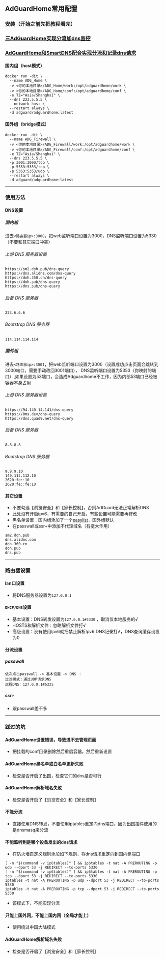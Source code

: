 ## AdGuardHome常用配置
### 安装（开始之前先把教程看完）
### [三AdGuardHome实现分流加dns监控](./plus.md)
### [AdGuardHome和SmartDNS配合实现分流和记录dns请求](./smartdns.md)
#### 国内组（host模式）
```
docker run -dit \
  --name ADG_Home \
  -v <你的本地目录>/ADG_Home/work:/opt/adguardhome/work \
  -v <你的本地目录>/ADG_Home/conf:/opt/adguardhome/conf \
  -e TZ="Asia/Shanghai" \
  --dns 223.5.5.5 \
  --network host \
  --restart always \
  -d adguard/adguardhome:latest
```
#### 国外组（bridge模式）
```
docker run -dit \
  --name ADG_Firewall \
  -v <你的本地目录>/ADG_Firewall/work:/opt/adguardhome/work \
  -v <你的本地目录>/ADG_Firewall/conf:/opt/adguardhome/conf \
  -e TZ="Asia/Shanghai" \
  --dns 223.5.5.5 \
  -p 3001:3000/tcp \
  -p 5353:5353/tcp \
  -p 5353:5353/udp \
  --restart always \
  -d adguard/adguardhome:latest
```
----------
### 使用方法
#### DNS设置
##### 国内组
进去```<路由器ip>:3000```，把web监听端口设置为3000，DNS监听端口设置为5330（不要和其它端口冲突）<br>
###### 上游 DNS 服务器设置
```
https://sm2.doh.pub/dns-query
https://dns.alidns.com/dns-query
https://doh.360.cn/dns-query
https://doh.pub/dns-query
https://dns.pub/dns-query
```
###### 后备 DNS 服务器
```
223.6.6.6
```
###### Bootstrap DNS 服务器
```
114.114.114.114
```
##### 国外组
进去```<路由器ip>:3001```，把web监听端口设置为3000（设置成功点击页面会跳转到3000端口，需要手动改回3001端口），
DNS监听端口设置为5353（你映射的端口）,如果设置为53端口，会造成Adguardhome不工作，因为内部53端口已经被容器本身占用
###### 上游 DNS 服务器设置
```
https://94.140.14.141/dns-query
https://0ms.dev/dns-query
https://dns.quad9.net/dns-query
```
###### 后备 DNS 服务器
```
8.8.8.8
```
###### Bootstrap DNS 服务器
```
9.9.9.10
149.112.112.10
2620:fe::10
2620:fe::fe:10
```
#### 其它设置
* 不要勾选【浏览安全】和【家长控制】，否则AdGuard无法正常解析DNS
* 此处没有开启ipv6，有需要的自己开启，有些设置可能需要再修改
* 黑名单设置：国内组添加了一个[easylist](https://anti-ad.net/easylist.txt)，国外组默认
* 在passwall或ssr+中添加不代理域名（有挺大作用）
```
sm2.doh.pub
dns.alidns.com
doh.360.cn
doh.pub
dns.pub
```
-----------
### 路由器设置
#### lan口设置
* 将DNS服务器设置为```127.0.0.1```
#### ```DHCP/DNS```设置
* 基本设置：DNS转发设置为```127.0.0.1#5330``` ，取消仅本地服务的√
* HOSTS和解析文件：忽略解析文件打√
* 高级设置：没有使用Ipv6就把禁止解析Ipv6 DNS记录打√，DNS查询缓存设置为0
#### 分流设置
##### passwall
```
依次点击passwall -> 基本设置 -> DNS ：
过滤模式：通过UDP请求DNS
远程DNS：127.0.0.1#5335
```
##### ssr+
* 跟passwall差不多
-----------
### 踩过的坑
#### AdGuardHome设置错误，导致进不去管理页面
* 把挂载的conf目录删除然后重启容器，然后重新设置
#### AdGuardHome黑名单或白名单更新失败
* 检查是否开启了出国，检查它们的dns是否可行
#### AdGuardHome解析域名失败
* 检查是否开启了【浏览安全】和【家长控制】
#### 不能分流
* 直接使用DNS转发，不要使用iptables重定向dns端口，因为出国插件使用的是dnsmasq来分流
#### 不能监听到是哪个设备发出的dns请求
* 在防火墙自定义规则添加如下规则，将dns请求重定向到国内组端口
```shell
[ -n "$(command -v ip6tables)" ] && ip6tables -t nat -A PREROUTING -p udp --dport 53 -j REDIRECT --to-ports 5330
[ -n "$(command -v ip6tables)" ] && ip6tables -t nat -A PREROUTING -p tcp --dport 53 -j REDIRECT --to-ports 5330
iptables -t nat -A PREROUTING -p udp --dport 53 -j REDIRECT --to-ports 5330
iptables -t nat -A PREROUTING -p tcp --dport 53 -j REDIRECT --to-ports 5330
```
* 该模式下，不能实现分流
#### 只能上国外网，不能上国内网（全局才能上）
* 使用绕过中国大陆模式
#### AdGuardHome解析域名失败
* 检查是否开启了【浏览安全】和【家长控制】
